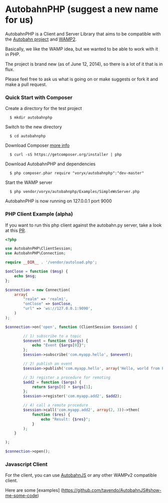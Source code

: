 AutobahnPHP (suggest a new name for us)
===========

AutobahnPHP is a Client and Server Library that aims to be compatible with the [Autobahn project](http://autobahn.ws/) 
and [WAMP2](http://wamp.ws/).

Basically, we like the WAMP idea, but we wanted to be able to work with it in PHP.

The project is brand new (as of June 12, 2014), so there is a lot of it that is in flux.

Please feel free to ask us what is going on or make suggests or fork it and make a pull request.


### Quick Start with Composer

Create a directory for the test project

      $ mkdir autobahnphp

Switch to the new directory

      $ cd autobahnphp

Download Composer [more info](https://getcomposer.org/doc/00-intro.md#downloading-the-composer-executable)

      $ curl -sS https://getcomposer.org/installer | php

Download AutobahnPHP and dependencies

      $ php composer.phar require "voryx/autobahnphp":"dev-master"

Start the WAMP server

      $ php vendor/voryx/autobahnphp/Examples/SimpleWsServer.php
    
AutobahnPHP is now running on 127.0.0.1 port 9000 

### PHP Client Example (alpha)
If you want to run this php client against the autobahn.py server, take a look at this [PR](https://github.com/ratchetphp/Pawl/pull/5).

```php
<?php

use AutobahnPHP\ClientSession;
use AutobahnPHP\Connection;

require __DIR__ . '/vendor/autoload.php';

$onClose = function ($msg) {
    echo $msg;
};

$connection = new Connection(
    array(
        "realm" => 'realm1',
        "onClose" => $onClose,
        "url" => 'ws://127.0.0.1:9090',
    )
);

$connection->on('open', function (ClientSession $session) {

        // 1) subscribe to a topic
        $onevent = function ($args) {
            echo "Event {$args[0]}";
        };
        $session->subscribe('com.myapp.hello', $onevent);

        // 2) publish an event
        $session->publish('com.myapp.hello', array('Hello, world from PHP!!!'));

        // 3) register a procedure for remoting
        $add2 = function ($args) {
            return $args[0] + $args[1];
        };
        $session->register('com.myapp.add2', $add2);

        // 4) call a remote procedure
        $session->call('com.myapp.add2', array(2, 3))->then(
            function ($res) {
                echo "Result: {$res}";
            }
        );
    }

);

$connection->open();
```

### Javascript Client

For the client, you can use [AutobahnJS](https://github.com/tavendo/AutobahnJS) or any other WAMPv2 compatible client.

Here are some [examples] (https://github.com/tavendo/AutobahnJS#show-me-some-code)

